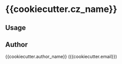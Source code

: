 # {{cookiecutter.cz_name}}

## Usage

## Author

{{cookiecutter.author_name}} ({{cookiecutter.email}})
